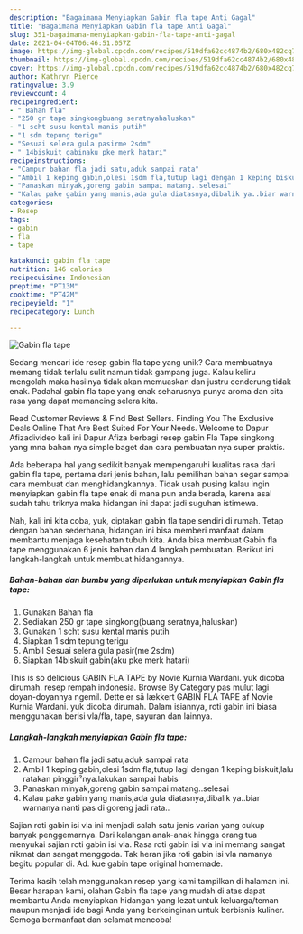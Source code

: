 ```yaml
---
description: "Bagaimana Menyiapkan Gabin fla tape Anti Gagal"
title: "Bagaimana Menyiapkan Gabin fla tape Anti Gagal"
slug: 351-bagaimana-menyiapkan-gabin-fla-tape-anti-gagal
date: 2021-04-04T06:46:51.057Z
image: https://img-global.cpcdn.com/recipes/519dfa62cc4874b2/680x482cq70/gabin-fla-tape-foto-resep-utama.jpg
thumbnail: https://img-global.cpcdn.com/recipes/519dfa62cc4874b2/680x482cq70/gabin-fla-tape-foto-resep-utama.jpg
cover: https://img-global.cpcdn.com/recipes/519dfa62cc4874b2/680x482cq70/gabin-fla-tape-foto-resep-utama.jpg
author: Kathryn Pierce
ratingvalue: 3.9
reviewcount: 4
recipeingredient:
- " Bahan fla"
- "250 gr tape singkongbuang seratnyahaluskan"
- "1 scht susu kental manis putih"
- "1 sdm tepung terigu"
- "Sesuai selera gula pasirme 2sdm"
- " 14biskuit gabinaku pke merk hatari"
recipeinstructions:
- "Campur bahan fla jadi satu,aduk sampai rata"
- "Ambil 1 keping gabin,olesi 1sdm fla,tutup lagi dengan 1 keping biskuit,lalu ratakan pinggir²nya.lakukan sampai habis"
- "Panaskan minyak,goreng gabin sampai matang..selesai"
- "Kalau pake gabin yang manis,ada gula diatasnya,dibalik ya..biar warnanya nanti pas di goreng jadi rata.."
categories:
- Resep
tags:
- gabin
- fla
- tape

katakunci: gabin fla tape 
nutrition: 146 calories
recipecuisine: Indonesian
preptime: "PT13M"
cooktime: "PT42M"
recipeyield: "1"
recipecategory: Lunch

---
```



![Gabin fla tape](https://img-global.cpcdn.com/recipes/519dfa62cc4874b2/680x482cq70/gabin-fla-tape-foto-resep-utama.jpg)

Sedang mencari ide resep gabin fla tape yang unik? Cara membuatnya memang tidak terlalu sulit namun tidak gampang juga. Kalau keliru mengolah maka hasilnya tidak akan memuaskan dan justru cenderung tidak enak. Padahal gabin fla tape yang enak seharusnya punya aroma dan cita rasa yang dapat memancing selera kita.

Read Customer Reviews &amp; Find Best Sellers. Finding You The Exclusive Deals Online That Are Best Suited For Your Needs. Welcome to Dapur Afizadivideo kali ini Dapur Afiza berbagi resep gabin Fla Tape singkong yang mna bahan nya simple baget dan cara pembuatan nya super praktis.

Ada beberapa hal yang sedikit banyak mempengaruhi kualitas rasa dari gabin fla tape, pertama dari jenis bahan, lalu pemilihan bahan segar sampai cara membuat dan menghidangkannya. Tidak usah pusing kalau ingin menyiapkan gabin fla tape enak di mana pun anda berada, karena asal sudah tahu triknya maka hidangan ini dapat jadi suguhan istimewa.


Nah, kali ini kita coba, yuk, ciptakan gabin fla tape sendiri di rumah. Tetap dengan bahan sederhana, hidangan ini bisa memberi manfaat dalam membantu menjaga kesehatan tubuh kita. Anda bisa membuat Gabin fla tape menggunakan 6 jenis bahan dan 4 langkah pembuatan. Berikut ini langkah-langkah untuk membuat hidangannya.

<!--inarticleads1-->

##### Bahan-bahan dan bumbu yang diperlukan untuk menyiapkan Gabin fla tape:

1. Gunakan  Bahan fla
1. Sediakan 250 gr tape singkong(buang seratnya,haluskan)
1. Gunakan 1 scht susu kental manis putih
1. Siapkan 1 sdm tepung terigu
1. Ambil Sesuai selera gula pasir(me 2sdm)
1. Siapkan  14biskuit gabin(aku pke merk hatari)


This is so delicious GABIN FLA TAPE by Novie Kurnia Wardani. yuk dicoba dirumah. resep rempah indonesia. Browse By Category pas mulut lagi doyan-doyannya ngemil. Dette er så lækkert GABIN FLA TAPE af Novie Kurnia Wardani. yuk dicoba dirumah. Dalam isiannya, roti gabin ini biasa menggunakan berisi vla/fla, tape, sayuran dan lainnya. 

<!--inarticleads2-->

##### Langkah-langkah menyiapkan Gabin fla tape:

1. Campur bahan fla jadi satu,aduk sampai rata
1. Ambil 1 keping gabin,olesi 1sdm fla,tutup lagi dengan 1 keping biskuit,lalu ratakan pinggir²nya.lakukan sampai habis
1. Panaskan minyak,goreng gabin sampai matang..selesai
1. Kalau pake gabin yang manis,ada gula diatasnya,dibalik ya..biar warnanya nanti pas di goreng jadi rata..


Sajian roti gabin isi vla ini menjadi salah satu jenis varian yang cukup banyak penggemarnya. Dari kalangan anak-anak hingga orang tua menyukai sajian roti gabin isi vla. Rasa roti gabin isi vla ini memang sangat nikmat dan sangat menggoda. Tak heran jika roti gabin isi vla namanya begitu popular di. Ad. kue gabin tape original homemade. 

Terima kasih telah menggunakan resep yang kami tampilkan di halaman ini. Besar harapan kami, olahan Gabin fla tape yang mudah di atas dapat membantu Anda menyiapkan hidangan yang lezat untuk keluarga/teman maupun menjadi ide bagi Anda yang berkeinginan untuk berbisnis kuliner. Semoga bermanfaat dan selamat mencoba!
